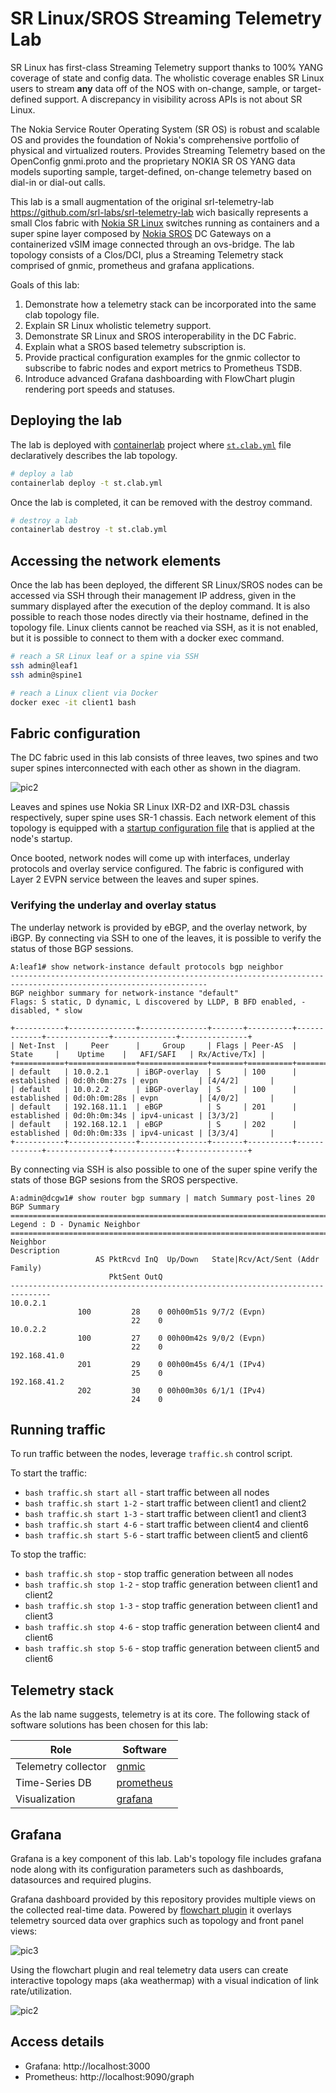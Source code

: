 # SR Linux/SROS Streaming Telemetry Lab
SR Linux has first-class Streaming Telemetry support thanks to 100% YANG coverage of state and config data. The wholistic coverage enables SR Linux users to stream **any** data off of the NOS with on-change, sample, or target-defined support. A discrepancy in visibility across APIs is not about SR Linux.

The Nokia Service Router Operating System (SR OS) is robust and scalable OS and provides the foundation of Nokia's comprehensive portfolio of physical and virtualized routers. Provides Streaming Telemetry based on the OpenConfig gnmi.proto and the proprietary NOKIA SR OS YANG data models suporting sample, target-defined, on-change telemetry based on dial-in or dial-out calls.

This lab is a small augmentation of the original srl-telemetry-lab https://github.com/srl-labs/srl-telemetry-lab wich basically represents a small Clos fabric with [Nokia SR Linux](https://learn.srlinux.dev/) switches running as containers and a super spine layer composed by [Nokia SROS](https://www.nokia.com/networks/technologies/service-router-operating-system/) DC Gateways on a containerized vSIM image connected through an ovs-bridge. The lab topology consists of a Clos/DCI, plus a Streaming Telemetry stack comprised of gnmic, prometheus and grafana applications.


Goals of this lab:

1. Demonstrate how a telemetry stack can be incorporated into the same clab topology file.
2. Explain SR Linux wholistic telemetry support.
3. Demonstrate SR Linux and SROS interoperability in the DC Fabric.
4. Explain what a SROS based telemetry subscription is. 
5. Provide practical configuration examples for the gnmic collector to subscribe to fabric nodes and export metrics to Prometheus TSDB.
6. Introduce advanced Grafana dashboarding with FlowChart plugin rendering port speeds and statuses.

## Deploying the lab
The lab is deployed with [containerlab](https://containerlab.dev) project where [`st.clab.yml`](st.clab.yml) file declaratively describes the lab topology.

```bash
# deploy a lab
containerlab deploy -t st.clab.yml
```

Once the lab is completed, it can be removed with the destroy command.

```bash
# destroy a lab
containerlab destroy -t st.clab.yml
```

## Accessing the network elements
Once the lab has been deployed, the different SR Linux/SROS nodes can be accessed via SSH through their management IP address, given in the summary displayed after the execution of the deploy command. It is also possible to reach those nodes directly via their hostname, defined in the topology file. Linux clients cannot be reached via SSH, as it is not enabled, but it is possible to connect to them with a docker exec command.

```bash
# reach a SR Linux leaf or a spine via SSH
ssh admin@leaf1
ssh admin@spine1

# reach a Linux client via Docker
docker exec -it client1 bash
```

## Fabric configuration
The DC fabric used in this lab consists of three leaves, two spines and two super spines interconnected with each other as shown in the diagram.

![pic2](https://gitlabe2.ext.net.nokia.com/mpaz/srl-sros-telemetry-lab/-/wikis/uploads/c9fd0d4f61d9e99fb77f1ec97f64888f/Topology.JPG)

Leaves and spines use Nokia SR Linux IXR-D2 and IXR-D3L chassis respectively, super spine uses SR-1 chassis. Each network element of this topology is equipped with a [startup configuration file](configs/fabric/) that is applied at the node's startup.

Once booted, network nodes will come up with interfaces, underlay protocols and overlay service configured. The fabric is configured with Layer 2 EVPN service between the leaves and super spines.

### Verifying the underlay and overlay status
The underlay network is provided by eBGP, and the overlay network, by iBGP. By connecting via SSH to one of the leaves, it is possible to verify the status of those BGP sessions.

```
A:leaf1# show network-instance default protocols bgp neighbor
------------------------------------------------------------------------------------------------------------------
BGP neighbor summary for network-instance "default"
Flags: S static, D dynamic, L discovered by LLDP, B BFD enabled, - disabled, * slow

+-----------+---------------+---------------+-------+----------+-------------+--------------+--------------+---------------+
| Net-Inst  |     Peer      |     Group     | Flags | Peer-AS  |   State     |    Uptime    |   AFI/SAFI   | Rx/Active/Tx] |
+===========+===============+===============+=======+==========+=============+==============+==============+===============+
| default   | 10.0.2.1      | iBGP-overlay  | S     | 100      | established | 0d:0h:0m:27s | evpn         | [4/4/2]       |
| default   | 10.0.2.2      | iBGP-overlay  | S     | 100      | established | 0d:0h:0m:28s | evpn         | [4/0/2]       |
| default   | 192.168.11.1  | eBGP          | S     | 201      | established | 0d:0h:0m:34s | ipv4-unicast | [3/3/2]       |
| default   | 192.168.12.1  | eBGP          | S     | 202      | established | 0d:0h:0m:33s | ipv4-unicast | [3/3/4]       |
+-----------+---------------+---------------+-------+----------+-------------+--------------+--------------+---------------+
```

By connecting via SSH is also possible to one of the super spine verify the stats of those BGP sesions from the SROS perspective.

```
A:admin@dcgw1# show router bgp summary | match Summary post-lines 20
BGP Summary
===============================================================================
Legend : D - Dynamic Neighbor
===============================================================================
Neighbor
Description
                   AS PktRcvd InQ  Up/Down   State|Rcv/Act/Sent (Addr Family)
                      PktSent OutQ
-------------------------------------------------------------------------------
10.0.2.1
               100         28    0 00h00m51s 9/7/2 (Evpn)
                           22    0           
10.0.2.2
               100         27    0 00h00m42s 9/0/2 (Evpn)
                           22    0           
192.168.41.0
               201         29    0 00h00m45s 6/4/1 (IPv4)
                           25    0           
192.168.41.2
               202         30    0 00h00m30s 6/1/1 (IPv4)
                           24    0           
```

## Running traffic
To run traffic between the nodes, leverage `traffic.sh` control script.

To start the traffic:

* `bash traffic.sh start all` - start traffic between all nodes
* `bash traffic.sh start 1-2` - start traffic between client1 and client2
* `bash traffic.sh start 1-3` - start traffic between client1 and client3
* `bash traffic.sh start 4-6` - start traffic between client4 and client6
* `bash traffic.sh start 5-6` - start traffic between client5 and client6

To stop the traffic:

* `bash traffic.sh stop` - stop traffic generation between all nodes
* `bash traffic.sh stop 1-2` - stop traffic generation between client1 and client2
* `bash traffic.sh stop 1-3` - stop traffic generation between client1 and client3
* `bash traffic.sh stop 4-6` - stop traffic generation between client4 and client6
* `bash traffic.sh stop 5-6` - stop traffic generation between client5 and client6

## Telemetry stack
As the lab name suggests, telemetry is at its core. The following stack of software solutions has been chosen for this lab:

| Role                | Software                            |
| ------------------- | ----------------------------------- |
| Telemetry collector | [gnmic](https://gnmic.kmrd.dev)     |
| Time-Series DB      | [prometheus](https://prometheus.io) |
| Visualization       | [grafana](https://grafana.com)      |

## Grafana
Grafana is a key component of this lab. Lab's topology file includes grafana node along with its configuration parameters such as dashboards, datasources and required plugins.

Grafana dashboard provided by this repository provides multiple views on the collected real-time data. Powered by [flowchart plugin](https://grafana.com/grafana/plugins/agenty-flowcharting-panel/) it overlays telemetry sourced data over graphics such as topology and front panel views:

![pic3](https://gitlabe2.ext.net.nokia.com/mpaz/srl-sros-telemetry-lab/-/wikis/uploads/32064b2b889237d2386e2f16edffe4ba/Pannel-view.JPG)

Using the flowchart plugin and real telemetry data users can create interactive topology maps (aka weathermap) with a visual indication of link rate/utilization.

![pic2](https://gitlabe2.ext.net.nokia.com/mpaz/srl-sros-telemetry-lab/-/wikis/uploads/041ef2fd87ed8a8244b4222652d49b21/topology_with_traffic.JPG)

## Access details

* Grafana: http://localhost:3000
* Prometheus: http://localhost:9090/graph